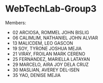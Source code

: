 # WebTechLab-Group3

Members:
  * 02	ARCIOSA, ROMMEL JOHN BISLIG
  * 06	CALIMLIM, NATHANIEL JOHN ALVIAR
  * 13	MALICDEM, LEO GASCON
  * 19	SOY, TYRONE JOSHUA MEJIA
  * 21	VIRAY, FROILAN MARK CERENO
  * 25	FERNANDEZ, MARIELLA LATAYAN
  * 29	MARCELO, AIRA JOY DELA CRUZ
  * 30	MASLIAN, AVEREY DEL-ISEN
  * 35	YAO, DENISE MEJIA
